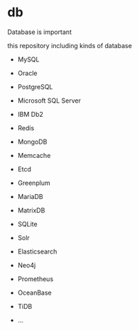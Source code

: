 # db
Database is important

this repository including kinds of database

+ MySQL

+ Oracle

+ PostgreSQL

+ Microsoft SQL Server

+ IBM Db2

+ Redis

+ MongoDB

+ Memcache

+ Etcd

+ Greenplum

+ MariaDB

+ MatrixDB

+ SQLite

+ Solr

+ Elasticsearch

+ Neo4j

+ Prometheus

+ OceanBase

+ TiDB

+ ...

